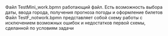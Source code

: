 Файл TestMini_work.bpmn работающий файл. Есть возможность выбора даты, ввода города, получения прогноза погоды и оформление билетов
Файл TestF_notwork.bpmn представляет собой схему работы с исключением возможных ошибок и недостатков первой схемы, сделанной по условиям задачи
